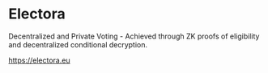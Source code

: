 # Electora

Decentralized and Private Voting - Achieved through ZK proofs of eligibility and decentralized conditional decryption.

https://electora.eu

